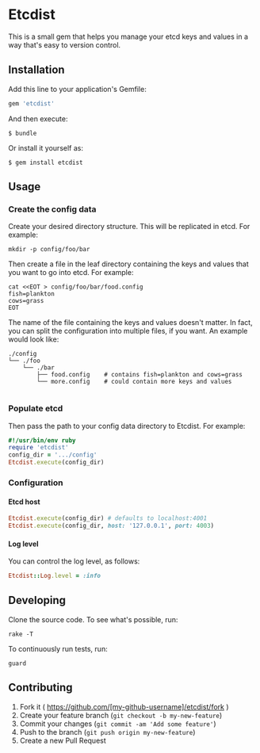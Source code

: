 # Etcdist

This is a small gem that helps you manage your etcd keys and values in a way that's easy to version control.

## Installation

Add this line to your application's Gemfile:

```ruby
gem 'etcdist'
```

And then execute:

    $ bundle

Or install it yourself as:

    $ gem install etcdist

## Usage

### Create the config data

Create your desired directory structure. This will be replicated in etcd. For example:

```shell
mkdir -p config/foo/bar
```
    
Then create a file in the leaf directory containing the keys and values that you want to go into etcd. For example:    

```shell    
cat <<EOT > config/foo/bar/food.config
fish=plankton
cows=grass
EOT
```    

The name of the file containing the keys and values doesn't matter. In fact, you can split the configuration into multiple files, if you want. An example would look like:

    ./config
    └── ./foo
        └── ./bar
            ├── food.config    # contains fish=plankton and cows=grass
            └── more.config    # could contain more keys and values
            
### Populate etcd

Then pass the path to your config data directory to Etcdist. For example:

```ruby
#!/usr/bin/env ruby
require 'etcdist'
config_dir = '.../config'
Etcdist.execute(config_dir)
```

### Configuration

#### Etcd host

```ruby
Etcdist.execute(config_dir) # defaults to localhost:4001
Etcdist.execute(config_dir, host: '127.0.0.1', port: 4003)
```

#### Log level

You can control the log level, as follows:

```ruby
Etcdist::Log.level = :info
```

## Developing

Clone the source code. To see what's possible, run:

    rake -T
    
To continuously run tests, run:

    guard

## Contributing

1. Fork it ( https://github.com/[my-github-username]/etcdist/fork )
2. Create your feature branch (`git checkout -b my-new-feature`)
3. Commit your changes (`git commit -am 'Add some feature'`)
4. Push to the branch (`git push origin my-new-feature`)
5. Create a new Pull Request
